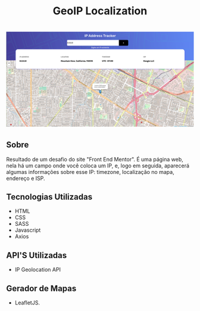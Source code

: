 <h1 style="text-align: center;"> GeoIP Localization </h1>
<h1 style="text-align: center;"><img src="./assets/img/projeto.png"></h1>

## Sobre

Resultado de um desafio do site "Front End Mentor". É uma página web, nela há um campo onde você coloca um IP, e, logo em seguida, aparecerá algumas informações sobre esse IP: timezone, localização no mapa, endereço e ISP.

## Tecnologias Utilizadas

- HTML
- CSS
- SASS
- Javascript
- Axios

## API'S Utilizadas

- IP Geolocation API

## Gerador de Mapas

- LeafletJS.
